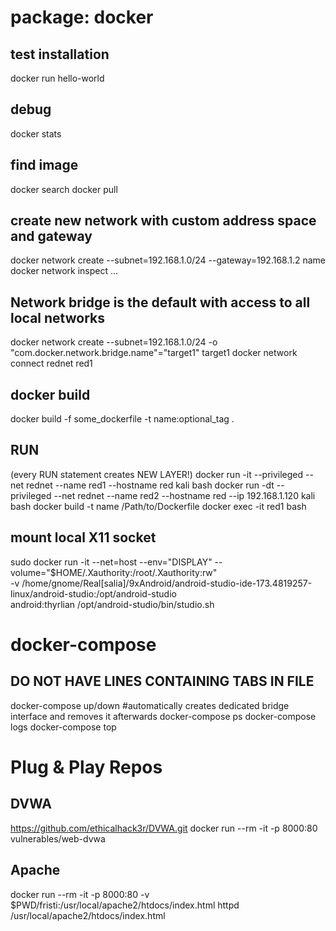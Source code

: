 package: docker
===============

## test installation
docker run hello-world

## debug
docker stats

## find image
docker search <substring>
docker pull <image>

## create new network with custom address space and gateway
docker network create --subnet=192.168.1.0/24 --gateway=192.168.1.2 name
docker network inspect ...

## Network bridge is the default with access to all local networks
docker network create --subnet=192.168.1.0/24 -o "com.docker.network.bridge.name"="target1" target1
docker network connect rednet red1

## docker build
docker build -f some_dockerfile -t name:optional_tag .

## RUN
(every RUN statement creates NEW LAYER!)
docker run -it --privileged --net rednet --name red1 --hostname red kali bash
docker run -dt --privileged --net rednet --name red2 --hostname red --ip 192.168.1.120 kali bash
docker build -t name /Path/to/Dockerfile
docker exec -it red1 bash

## mount local X11 socket 
sudo docker run -it --net=host --env="DISPLAY" --volume="$HOME/.Xauthority:/root/.Xauthority:rw" \
-v /home/gnome/Real\[salia\]/9xAndroid/android-studio-ide-173.4819257-linux/android-studio:/opt/android-studio \
android:thyrlian /opt/android-studio/bin/studio.sh

# docker-compose
## DO NOT HAVE LINES CONTAINING TABS IN FILE
docker-compose up/down #automatically creates dedicated bridge interface and removes it afterwards
docker-compose ps
docker-compose logs
docker-compose top

# Plug & Play Repos
## DVWA
https://github.com/ethicalhack3r/DVWA.git
docker run --rm -it -p 8000:80 vulnerables/web-dvwa
## Apache
docker run --rm -it -p 8000:80 -v $PWD/fristi:/usr/local/apache2/htdocs/index.html httpd
/usr/local/apache2/htdocs/index.html
